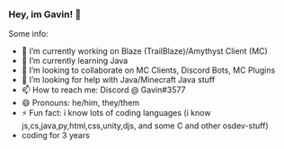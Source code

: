 ### Hey, im Gavin! 👋

Some info:

- 🔭 I’m currently working on Blaze (TrailBlaze)/Amythyst Client (MC)
- 🌱 I’m currently learning Java
- 👯 I’m looking to collaborate on MC Clients, Discord Bots, MC Plugins
- 🤔 I’m looking for help with Java/Minecraft Java stuff
- 📫 How to reach me: Discord @ Gavin#3577
- 😄 Pronouns: he/him, they/them
- ⚡ Fun fact: i know lots of coding languages (i know js,cs,java,py,html,css,unity,djs, and some C and other osdev-stuff)
- coding for 3 years
